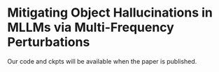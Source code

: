 # Mitigating Object Hallucinations in MLLMs via Multi-Frequency Perturbations

Our code and ckpts will be available when the paper is published.
